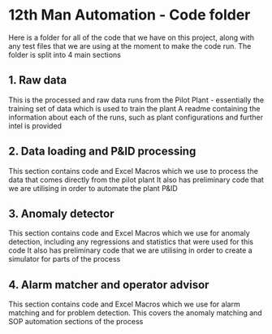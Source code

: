 # 12th Man Automation - Code folder

Here is a folder for all of the code that we have on this project, along with any test files that we are using at the moment to make the code run.
The folder is split into 4 main sections

## 1. Raw data 
This is the processed and raw data runs from the Pilot Plant - essentially the training set of data which is used to train the plant
A readme containing the information about each of the runs, such as plant configurations and further intel is provided

## 2. Data loading and P&ID processing 
This section contains code and Excel Macros which we use to process the data that comes directly from the pilot plant
It also has preliminary code that we are utilising in order to automate the plant P&ID

## 3. Anomaly detector
This section contains code and Excel Macros which we use for anomaly detection, including any regressions and statistics that were used for this code
It also has preliminary code that we are utilising in order to create a simulator for parts of the process

## 4. Alarm matcher and operator advisor
This section contains code and Excel Macros which we use for alarm matching and for problem detection.
This covers the anomaly matching and SOP automation sections of the process

